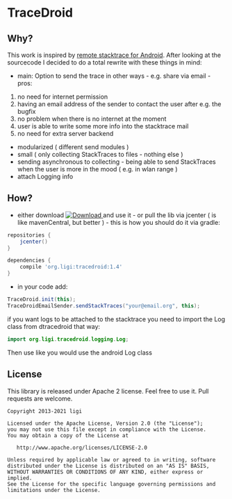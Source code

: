 TraceDroid
==========

Why?
----

This work is inspired by [remote stacktrace for Android][1]. After looking at the sourcecode I decided to do a total rewrite with these things in mind:

 - main: Option to send the trace in other ways - e.g. share via email - pros:
  1. no need for internet permission
  2. having an email address of the sender to contact the user after e.g. the bugfix
  3. no problem when there is no internet at the moment
  4. user is able to write some more info into the stacktrace mail
  5. no need for extra server backend
 - modularized ( different send modules )
 - small ( only collecting StackTraces to files - nothing else )
 - sending asynchronous to collecting - being able to send StackTraces when the user is more in the mood ( e.g. in wlan range )
 - attach Logging info

How?
----

 - either download [ ![Download](https://api.bintray.com/packages/ligi/maven/tracedroid/images/download.png) ](https://bintray.com/ligi/maven/tracedroid/_latestVersion)  and use it - or pull the lib via jcenter ( is like mavenCentral, but better ) - this is how you should do it via gradle:
```groovy
repositories {
    jcenter()
}

dependencies {
    compile 'org.ligi:tracedroid:1.4'
}
```
 - in your code add:

```java
TraceDroid.init(this);
TraceDroidEmailSender.sendStackTraces("your@email.org", this);
```

if you want logs to be attached to the stacktrace you need to import the Log class from dtracedroid that way:

```java
import org.ligi.tracedroid.logging.Log;
```

Then use like you would use the android Log class

License
-------

This library is released under Apache 2 license. Feel free to use it. Pull requests are welcome.


    Copyright 2013-2021 ligi

    Licensed under the Apache License, Version 2.0 (the "License");
    you may not use this file except in compliance with the License.
    You may obtain a copy of the License at

       http://www.apache.org/licenses/LICENSE-2.0

    Unless required by applicable law or agreed to in writing, software
    distributed under the License is distributed on an "AS IS" BASIS,
    WITHOUT WARRANTIES OR CONDITIONS OF ANY KIND, either express or implied.
    See the License for the specific language governing permissions and
    limitations under the License.

[1]: http://code.google.com/p/android-remote-stacktrace/
